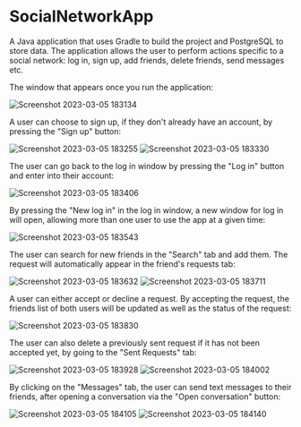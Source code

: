 # SocialNetworkApp
A Java application that uses Gradle to build the project and PostgreSQL to store data.
The application allows the user to perform actions specific to a social network: log in, sign up, add friends, delete friends, send messages etc.

The window that appears once you run the application:

![Screenshot 2023-03-05 183134](https://user-images.githubusercontent.com/126720196/222974966-23cd176a-b4f9-4e63-b326-37a13282a0b2.png)

A user can choose to sign up, if they don't already have an account, by pressing the "Sign up" button:

![Screenshot 2023-03-05 183255](https://user-images.githubusercontent.com/126720196/222975107-02decfd6-1b57-443e-a9c1-8e22a520fa72.png)
![Screenshot 2023-03-05 183330](https://user-images.githubusercontent.com/126720196/222975129-b34676fe-5312-4088-a6ef-323995d74728.png)

The user can go back to the log in window by pressing the "Log in" button and enter into their account:

![Screenshot 2023-03-05 183406](https://user-images.githubusercontent.com/126720196/222975181-40fbdee0-170d-4f0f-841c-0fc135e63c13.png)

By pressing the "New log in" in the log in window, a new window for log in will open, allowing more than one user to use the app at a given time:

![Screenshot 2023-03-05 183543](https://user-images.githubusercontent.com/126720196/222975314-2487c24c-0000-46bf-bd92-81a131f27c79.png)

The user can search for new friends in the "Search" tab and add them. The request will automatically appear in the friend's requests tab:

![Screenshot 2023-03-05 183632](https://user-images.githubusercontent.com/126720196/222975402-35331763-ceda-4d48-a93d-7a6233d34b4a.png)
![Screenshot 2023-03-05 183711](https://user-images.githubusercontent.com/126720196/222975408-035f8cff-6d02-4b2e-8087-9bd2406f02db.png)

A user can either accept or decline a request. By accepting the request, the friends list of both users will be updated as well as the status of the request:

![Screenshot 2023-03-05 183830](https://user-images.githubusercontent.com/126720196/222975506-cb237c16-721f-4684-8075-8333b75b98c1.png)

The user can also delete a previously sent request if it has not been accepted yet, by going to the "Sent Requests" tab:

![Screenshot 2023-03-05 183928](https://user-images.githubusercontent.com/126720196/222975562-5c7cbba9-b68c-42a8-a36a-8216f6aa6e5d.png)
![Screenshot 2023-03-05 184002](https://user-images.githubusercontent.com/126720196/222975569-1ac394fc-d4ab-4064-bcfd-225cdc7671e6.png)

By clicking on the "Messages" tab, the user can send text messages to their friends, after opening a conversation via the "Open conversation" button:

![Screenshot 2023-03-05 184105](https://user-images.githubusercontent.com/126720196/222975713-819d9568-8e7a-4e50-9b8a-13dd11bb4e6d.png)
![Screenshot 2023-03-05 184140](https://user-images.githubusercontent.com/126720196/222975714-2a60ed89-ca0f-4aa1-8d36-ae8ae01a2cf7.png)
